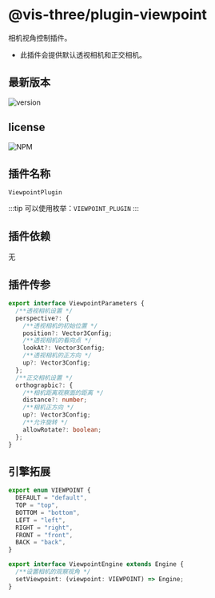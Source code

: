 # @vis-three/plugin-viewpoint

相机视角控制插件。

- 此插件会提供默认透视相机和正交相机。

## 最新版本

<img alt="version" src="https://img.shields.io/npm/v/@vis-three/plugin-viewpoint">

## license

<img alt="NPM" src="https://img.shields.io/npm/l/@vis-three/plugin-viewpoint?color=blue">

## 插件名称

`ViewpointPlugin`

:::tip
可以使用枚举：`VIEWPOINT_PLUGIN`
:::

## 插件依赖

无

## 插件传参

```ts
export interface ViewpointParameters {
  /**透视相机设置 */
  perspective?: {
    /**透视相机的初始位置 */
    position?: Vector3Config;
    /**透视相机的看向点 */
    lookAt?: Vector3Config;
    /**透视相机的正方向 */
    up?: Vector3Config;
  };
  /**正交相机设置 */
  orthograpbic?: {
    /**相机距离观察面的距离 */
    distance?: number;
    /**相机正方向 */
    up?: Vector3Config;
    /**允许旋转 */
    allowRotate?: boolean;
  };
}
```

## 引擎拓展

```ts
export enum VIEWPOINT {
  DEFAULT = "default",
  TOP = "top",
  BOTTOM = "bottom",
  LEFT = "left",
  RIGHT = "right",
  FRONT = "front",
  BACK = "back",
}

export interface ViewpointEngine extends Engine {
  /**设置相机的观察视角 */
  setViewpoint: (viewpoint: VIEWPOINT) => Engine;
}
```
